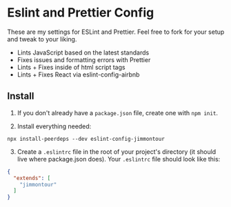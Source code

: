 # Eslint and Prettier Config

These are my settings for ESLint and Prettier.  Feel free to fork for your setup and tweak to your liking.

* Lints JavaScript based on the latest standards
* Fixes issues and formatting errors with Prettier
* Lints + Fixes inside of html script tags
* Lints + Fixes React via eslint-config-airbnb

## Install

1. If you don't already have a `package.json` file, create one with `npm init`.

2. Install everything needed:

```
npx install-peerdeps --dev eslint-config-jimmontour
```

3. Create a `.eslintrc` file in the root of your project's directory (it should live where package.json does). Your `.eslintrc` file should look like this:

```json
{
  "extends": [
    "jimmontour"
  ]
}
```
